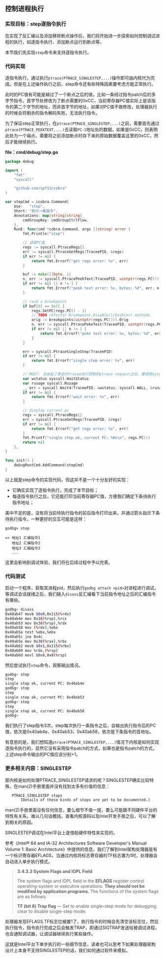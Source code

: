 ## 控制进程执行

### 实现目标：step逐指令执行

在实现了反汇编以及添加移除断点操作后，我们将开始进一步探索如何控制调试进程的执行，如逐指令执行、添加断点运行到断点等。

本节我们先实现`step`命令来支持逐指令执行。

### 代码实现

逐指令执行，通过执行`ptrace(PTRACE_SINGLESTEP,...)`操作即可由内核代为完成。但是在上述操作执行之前，step命令还有些特殊因素要考虑方能正常执行。

此时的PC值有可能是越过了一个断点之后的值，比如一条经过指令patch后的多字节指令，首字节处修改为了断点需要的0xCC，当前寄存器PC值实际上是该指令的第二个字节的地址，而非首字节的地址，如果对PC值不做修改，处理器执行的时候会将剩余的指令解码失败，无法执行指令。

为了保证step正常执行，在`ptrace(PTRACE_SINGLESTEP,...)`之前，需要首先通过`ptrace(PTRACE_PEEKTEXT,...)`去读取`PC-1`地址处的数据，如果是0xCC，则表明此处为一个端点，需要将之前添加断点时存下来的原始数据覆盖这里的0xCC，然后才能继续执行。

**file：cmd/debug/step.go**

```go
package debug

import (
	"fmt"
	"syscall"

	"github.com/spf13/cobra"
)

var stepCmd = &cobra.Command{
	Use:   "step",
	Short: "执行一条指令",
	Annotations: map[string]string{
		cmdGroupKey: cmdGroupCtrlFlow,
	},
	RunE: func(cmd *cobra.Command, args []string) error {
		fmt.Println("step")

		// 读取PC值
		regs := syscall.PtraceRegs{}
		err := syscall.PtraceGetRegs(TraceePID, &regs)
		if err != nil {
			return fmt.Errorf("get regs error: %v", err)
		}

		buf := make([]byte, 1)
		n, err := syscall.PtracePeekText(TraceePID, uintptr(regs.PC()), buf)
		if err != nil || n != 1 {
			return fmt.Errorf("peek text error: %v, bytes: %d", err, n)
		}

		// read a breakpoint
		if buf[0] == 0xCC {
			regs.SetPC(regs.PC() - 1)
			// TODO refactor breakpoint.Disable()/Enable() methods
			orig := breakpoints[uintptr(regs.PC())].Orig
			n, err := syscall.PtracePokeText(TraceePID, uintptr(regs.PC()), []byte{orig})
			if err != nil || n != 1 {
				return fmt.Errorf("poke text error: %v, bytes: %d", err, n)
			}
		}

		err = syscall.PtraceSingleStep(TraceePID)
		if err != nil {
			return fmt.Errorf("single step error: %v", err)
		}

		// MUST: 当发起了某些对tracee执行控制的ptrace request之后，要调用syscall.Wait等待并获取tracee状态变化
		var wstatus syscall.WaitStatus
		var rusage syscall.Rusage
		_, err = syscall.Wait4(TraceePID, &wstatus, syscall.WALL, &rusage)
		if err != nil {
			return fmt.Errorf("wait error: %v", err)
		}

		// display current pc
		regs = syscall.PtraceRegs{}
		err = syscall.PtraceGetRegs(TraceePID, &regs)
		if err != nil {
			return fmt.Errorf("get regs error: %v", err)
		}
		fmt.Printf("single step ok, current PC: %#x\n", regs.PC())
		return nil
	},
}

func init() {
	debugRootCmd.AddCommand(stepCmd)
}

```

以上就是step命令的实现代码，但这并不是一个十分友好的实现：

- 它确实实现了逐指令执行，完成了本节目标；
- 每逐指令执行之后，它还能打印当前寄存器PC值，方便我们确定下条待执行指令地址；

美中不足的是，没有将当前待执行指令的前后指令打印出来，并通过箭头指示下条待执行指令，一种更好的交互可能是这样：

```
godbg> step

=> 地址1 汇编指令1
   地址2 汇编指令2
   地址3 汇编指令3
   ...
```

这里会影响到调试体验，我们将在后续过程中予以完善。

### 代码测试

启动一个程序，获取其进程pid，然后执行`godbg attach <pid>`对进程进行调试，等调试会话就绪之后，我们输入`disass`反汇编看下当前指令地址之后的汇编指令有哪些。

```bash
godbg> disass
0x40ab47 movb $0x0,0x115(%rdx)
0x40ab4e mov 0x18(%rsp),%rcx
0x40ab53 mov 0x38(%rsp),%rdx
0x40ab58 mov (%rdx),%ebx
0x40ab5a test %ebx,%ebx
0x40ab5c jne 0x4c
0x40ab5e mov 0x30(%rax),%rbx
0x40ab62 movb $0x1,0x115(%rbx)
0x40ab69 mov %rdx,(%rsp)
0x40ab6d movl $0x0,0x8(%rsp)
```

然后尝试执行`step`命令，观察输出情况。

```bash
godbg> step
step
single step ok, current PC: 0x40ab4e
godbg> step
step
single step ok, current PC: 0x40ab53
godbg> step
step
single step ok, current PC: 0x40ab58
godbg> 
```

我们执行了step指令3次，step每次执行一条指令之后，会输出执行指令后的PC值，依次是0x40ab4e、0x40ab53、0x40ab58，依次是下条指令的首地址。

有意思的是，我们想知道`ptrace(PTRACE_SINGLESTEP,...)`情况下内核是如何实现逐指令执行的，显然它没有采用指令patch的方式，如果也是指令patch的方式，上述step命令输出的PC值应该分别+1。

### 更多相关内容：SINGLESTEP

那内核是如何处理PTRACE_SINGLESTEP请求的呢？SINGLESTEP确实比较特殊，在man(2)手册里面并没有找到太多有价值的信息：

```bash
   PTRACE_SINGLESTEP stops
       [Details of these kinds of stops are yet to be documented.]
```

man(2)手册里面没有任何信息，要么细节不值一提，要么可能跟不同硬件平台的特性有关系，难以几句话概括。查看内核源码以及Intel开发手册之后，可以了解到相关的原因。

SINGLESTEP调试在Intel平台上是借助硬件特性来实现的，

参考《Intel® 64 and IA-32 Architectures Software Developer's Manual Volume 1: Basic Architecture》中提供的信息，我们了解到Intel架构处理器是有一个标识寄存器EFLAGS，当通过内核将标志寄存器的TF标志置为1时，处理器会自动进入单步执行模式。

> **3.4.3.3 System Flags and IOPL Field**
>
> The system flags and IOPL field in the **EFLAGS** register control operating-system or executive operations. **They should not be modified by application programs.** The functions of the system flags are as follows:
>
> **TF (bit 8) Trap flag** — Set to enable single-step mode for debugging; clear to disable single-step mode. 

处理器发现EFLAGS.TF标志位被置1了，执行指令的时候会先清空该标志位，然后执行指令，指令执行完成之后会触发TRAP，即通过SIGTRAP发送给被调试进程，也会通知调试器，让调试器继续执行某些操作。

这就是Intel平台下单步执行的一些细节信息，读者也可以思考下如果处理器架构设计上本身不支持SINGLESTEP的话，我们如何通过软件来模拟。